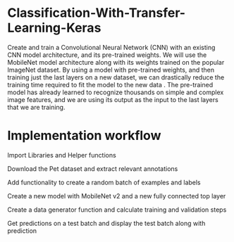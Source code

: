 # Classification-With-Transfer-Learning-Keras
Create and train a Convolutional Neural Network (CNN) with an existing CNN model architecture, and its pre-trained weights. We will use the MobileNet model architecture along with its weights trained on the popular ImageNet dataset. By using a model with pre-trained weights, and then training just the last layers on a new dataset, we can drastically reduce the training time required to fit the model to the new data . The pre-trained model has already learned to recognize thousands on simple and complex image features, and we are using its output as the input to the last layers that we are training.

# Implementation workflow
Import Libraries and Helper functions

Download the Pet dataset and extract relevant annotations

Add functionality to create a random batch of examples and labels

Create a new model with MobileNet v2 and a new fully connected top layer

Create a data generator function and calculate training and validation steps

Get predictions on a test batch and display the test batch along with prediction
